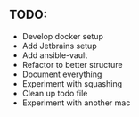 ## TODO:

* Develop docker setup
* Add Jetbrains setup
* Add ansible-vault
* Refactor to better structure
* Document everything
* Experiment with squashing
* Clean up todo file
* Experiment with another mac